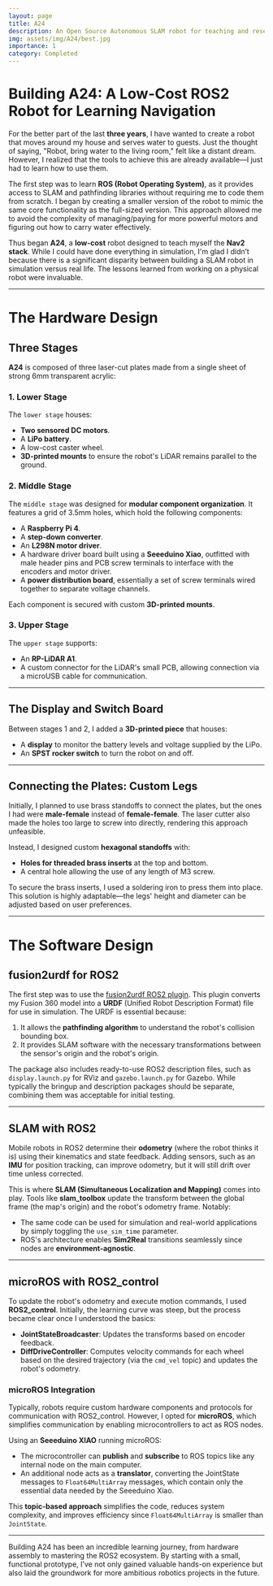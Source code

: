 ```yaml
---
layout: page
title: A24
description: An Open Source Autonomous SLAM robot for teaching and research based on ROS2, Nav2 and slam_toolbox
img: assets/img/A24/best.jpg
importance: 1
category: Completed 
---
```


# Building A24: A Low-Cost ROS2 Robot for Learning Navigation

For the better part of the last **three years**, I have wanted to create a robot that moves around my house and serves water to guests. Just the thought of saying, "Robot, bring water to the living room," felt like a distant dream. However, I realized that the tools to achieve this are already available—I just had to learn how to use them. 

The first step was to learn **ROS (Robot Operating System)**, as it provides access to SLAM and pathfinding libraries without requiring me to code them from scratch. I began by creating a smaller version of the robot to mimic the same core functionality as the full-sized version. This approach allowed me to avoid the complexity of managing/paying for more powerful motors and figuring out how to carry water effectively.

Thus began **A24**, a **low-cost** robot designed to teach myself the **Nav2 stack**. While I could have done everything in simulation, I'm glad I didn’t because there is a significant disparity between building a SLAM robot in simulation versus real life. The lessons learned from working on a physical robot were invaluable.

---

# The Hardware Design

## **Three Stages**

**A24** is composed of three laser-cut plates made from a single sheet of strong 6mm transparent acrylic:

### **1. Lower Stage**
The `lower stage` houses:
- **Two sensored DC motors**.
- A **LiPo battery**.
- A low-cost caster wheel.
- **3D-printed mounts** to ensure the robot's LiDAR remains parallel to the ground.

### **2. Middle Stage**
The `middle stage` was designed for **modular component organization**. It features a grid of 3.5mm holes, which hold the following components:
- A **Raspberry Pi 4**.
- A **step-down converter**.
- An **L298N motor driver**.
- A hardware driver board built using a **Seeeduino Xiao**, outfitted with male header pins and PCB screw terminals to interface with the encoders and motor driver.
- A **power distribution board**, essentially a set of screw terminals wired together to separate voltage channels.

Each component is secured with custom **3D-printed mounts**.

### **3. Upper Stage**
The `upper stage` supports:
- An **RP-LiDAR A1**.
- A custom connector for the LiDAR's small PCB, allowing connection via a microUSB cable for communication.

---

## **The Display and Switch Board**
Between stages 1 and 2, I added a **3D-printed piece** that houses:
- A **display** to monitor the battery levels and voltage supplied by the LiPo.
- An **SPST rocker switch** to turn the robot on and off.

---

## **Connecting the Plates: Custom Legs**
Initially, I planned to use brass standoffs to connect the plates, but the ones I had were **male-female** instead of **female-female**. The laser cutter also made the holes too large to screw into directly, rendering this approach unfeasible. 

Instead, I designed custom **hexagonal standoffs** with:
- **Holes for threaded brass inserts** at the top and bottom.
- A central hole allowing the use of any length of M3 screw.

To secure the brass inserts, I used a soldering iron to press them into place. This solution is highly adaptable—the legs' height and diameter can be adjusted based on user preferences.

---

# The Software Design

## **fusion2urdf for ROS2**
The first step was to use the [fusion2urdf ROS2 plugin](https://github.com/dheena2k2/fusion2urdf-ros2). This plugin converts my Fusion 360 model into a **URDF** (Unified Robot Description Format) file for use in simulation. The URDF is essential because:
1. It allows the **pathfinding algorithm** to understand the robot's collision bounding box.
2. It provides SLAM software with the necessary transformations between the sensor's origin and the robot's origin.

The package also includes ready-to-use ROS2 description files, such as `display.launch.py` for RViz and `gazebo.launch.py` for Gazebo. While typically the bringup and description packages should be separate, combining them was acceptable for initial testing.

---

## **SLAM with ROS2**
Mobile robots in ROS2 determine their **odometry** (where the robot thinks it is) using their kinematics and state feedback. Adding sensors, such as an **IMU** for position tracking, can improve odometry, but it will still drift over time unless corrected. 

This is where **SLAM (Simultaneous Localization and Mapping)** comes into play. Tools like **slam_toolbox** update the transform between the global frame (the map's origin) and the robot's odometry frame. Notably:
- The same code can be used for simulation and real-world applications by simply toggling the `use_sim_time` parameter.
- ROS's architecture enables **Sim2Real** transitions seamlessly since nodes are **environment-agnostic**.

---

## **microROS with ROS2_control**
To update the robot's odometry and execute motion commands, I used **ROS2_control**. Initially, the learning curve was steep, but the process became clear once I understood the basics:
- **JointStateBroadcaster**: Updates the transforms based on encoder feedback.
- **DiffDriveController**: Computes velocity commands for each wheel based on the desired trajectory (via the `cmd_vel` topic) and updates the robot's odometry.

### **microROS Integration**
Typically, robots require custom hardware components and protocols for communication with ROS2_control. However, I opted for **microROS**, which simplifies communication by enabling microcontrollers to act as ROS nodes. 

Using an **Seeeduino XIAO** running microROS:
- The microcontroller can **publish** and **subscribe** to ROS topics like any internal node on the main computer.
- An additional node acts as a **translator**, converting the JointState messages to `Float64MultiArray` messages, which contain only the essential data needed by the Seeeduino Xiao.

This **topic-based approach** simplifies the code, reduces system complexity, and improves efficiency since `Float64MultiArray` is smaller than `JointState`.

---

Building A24 has been an incredible learning journey, from hardware assembly to mastering the ROS2 ecosystem. By starting with a small, functional prototype, I’ve not only gained valuable hands-on experience but also laid the groundwork for more ambitious robotics projects in the future.



<!-- For the better part of the last 3 years of my life i wanted to make a robot that moves around in my house and gives water to the guests. Just the thought of saying "robot bring water to the living room" felt like a distant dream but i realized that the tools to make this are already available and all i had to do was learn how to use them. The first step to make this was learn ROS since that gave me access to SLAM and path finding libraries without needing to code them myself. I began by making a small version of the robot that would mimic the same core functionallity as the bigger robot without the hassle of managing/paying for more powerful motors and carrying around water somehow.

Thus began A24, a as-low-cost as possible robot to teach myself the Nav2 stack. I could have done it all in simulation but im glad i didnt because there is a very large disparity between making a SLAM robot im simulation and in real life and the lessons taught were more than valuable.

# The Hardware Design
## 3 stages
A24 is composed of 3 laser cut plates cut from a single sheet of strong 6mm see through acrylic. The `lower stage` holds the 2 sensored DC motors and the LiPo battery. Attached to the plate is also a low cost castor wheel while some 3d printed mounts to make the sure the robots lidar stays parallel to the ground

The middle stage was designed to make component organizing be as modular as possible. It consists of a grid of 3.5mm holes upon which i mounted the `Raspberry Pi 4`, Step down converter , `L298N` motor driver and hardware driver board made up of a `seeduino xiao` with lots of male header pins and PCB screw terminals to interface with the encoders and motor driver. There is also a power distribution board which is just some screw terminal wired together to seperate the voltage channels. Each components was secured witha  custom 3d printed mount

The upper stage holds the RP-Lidar A1 lidar and a custom connector to attach the lidars small PCB through which you connect a microUSB capable to and communicate with the lidar

## The Display and switch board
Between stages 1 and 2 I also have a 3d printed piece that houses a display to monitor the battery levels and voltage coming through the LiPo. On the piece theres also a SPST rocker switch to turn the entire robot on and off.

## The legs to connect the plates together
Initially I planned to use brass standoffs to connect the plates together but the ones i had were male female instead of female female. I thought i could screw the male part into the laser cut part but that wasnt an option given the laster cutter made the whole too big. I think its a good thing as that wasnt a good solution and my next choice didnt require having to buy standoffs and could be modifified based on user preference.

I designed hex standoff with holes for 2 threaded brass inserts at the top and bottom and hole going straight through. The threaded brass inserts were put in place using a soldering iron keeping it firm in place. The hole going straight through meant i can use any length M3 screw i choose to. This solution is nice as the person can easily change the diamater of the legs to make them more durable or change the height depending on how far apart they want their plates to be.

# The Software Design
## fusion2urdf ros2
The first step was to use this <a href="https://github.com/dheena2k2/fusion2urdf-ros2">fusion360 plugin</a> called `fusion2urdf`. This allowed my fusion360 model of the robot to become a urdf for use in simulation and so the path finding algorithm knows my collision bounding box. Its also useful for SLAM so the software knows how the sensors origin translate to the robots origin

This package also gave me a ready to go ros2 description package containing the `display.launch.py` files and `gazebo.launch.py` files for RViz and gazebo respectively. Nrmally this should be split into 2 packages so the bringup is seperate from description but for testing purposes this was fine.


# SLAM with ROS2
Essentially mobile ROS2 robots work by using their kinematics and state feedback to obtain their odometry- where the robot thinks it is. Odometry can be improved by adding more sensors, for example doing position tracking with aan IMU however it will always drift with time unless some algorithm attempts to update where the robot thinks it is. That is SLAM. Packages like slam_toolbox update the transofrms between the newly created global frame (the maps origin) to the robots odometry (where the robot think it is). The code to do this in simulation is the same as in real life but you just have to change the use_sim_time parameter which is the beauty of ROS architecture. Sim2Real done autonamtically as the nodes are environment agnostic. They dont cae if they are in a simulation or in real life.

# microROS with ROS2 control
In order to update the robots odometry and for the robot to actually move based on the conteollers output command, I use ROS2 control. At first it took some time to get my head around it but in reality it isnt complicated. I specify 2 basic controllres in my controllers.yaml file: JointStateBroadcaster and DiffDriveController. The first updates by transofrms depending on the state of the encoders and the second finds out what commadn velocity to give each wheel depending on what my desired trajcetory is (using the cmd_vel topic). The diff drive controller also updates my odometry based on the received velocity of the wheels.

But the question is how does my microcontroller communicate with ros2_control? the typical answer would be to make a custom hardware component and have a custom protocol to send and receive data however that solution is out dated and time consuming. Instead i leveraged microROS. microROS is a ros stack dedicated to devices not powerful enough to use the full capability of ROS so its intended for microcontrollers. I wont get in to the details of microROS but by having an agent node running on your main computer, the esp3 can have access to to the computers internal nodes. It can publish do everything you can do internally on your computer but just on a microcontroller. 

The problem is that ros2 control does not out of the box make use of this topic based control. Most robots have to use serial communication however there is a little trick which is topic based ros2 control. I honestly hardly hear this being used and i think people are wasting their time by not using this. It allws the microcontroller to make use of ros2 control by only publishing and subscribing to data. To make it work i have an extra node running on the computer that acts as a translator or reducer; it takes in te joint state messgaes running on ros2 and converts them to FLoat64MultiArray with only the bare essential data for seeduino xiao to publish and subscribe to. This makes the code easier to writw and i think speeds up the system since a JointState message can be larger than a Float64 array. -->

<!-- # The ROS2 design
My design was based on using microROS within the Seeeduino xiao which did 2 things:
- Publish its encoder count data to `/encoder_data`
-Subscribe to `pwm_data` to get pwm values that each motor should spin at

The other nodes on my ROS2 network handled odometry, coming with the pwm values to move the robot based on the robots paramaters and the slam_toolbox/Nav2 packages

## The illegal shortcut i came up with
Now normally after getting to this stage you are meant to look into ros2 control but that was based on serial communication between the computer and microcontroller to send and receive commands. I decided to go against this as my solution was based on microROS and the ros2_control didnt have lots of documentation or tutorials to go along by.

Instead i decided to write a custom node to handle odometry and publish it to `/odom` aswell as handle the transforms the 2 wheeled robot would make with the maps origin. This node was based on subscribing to the encoder data and calculating distance travelled by looking at the changes in encoder count every iteration and altering the displacement travelled by the robot. 

To make this code even easier, i just set the `base_link` to be the centre of the wheels axis of rotation and not the centre of the robot itself which would have been another unecessary translation. 

The only transform needed would be how the `base_link` maps to the centre of the lidar which was easily calculated in CAD.

After updating the URDF file to encompass these changes I was left with a bare bones basic urdf where the entire mesh of the robot was one file and the collision avoidance was a rectangular block to speed up navigation. 

The odometry node also calculated the `linear.x` and `angular.z` based on encoder data to know the robots velocity.  -->

